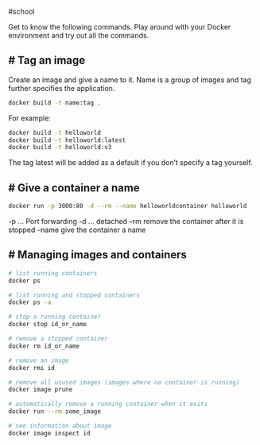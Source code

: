 #school 

Get to know the following commands. Play around with your Docker environment and try out all the commands.
## # Tag an image

Create an image and give a name to it. Name is a group of images and tag further specifies the application.

```bash
docker build -t name:tag .
```

For example:

```bash
docker build -t helloworld
docker build -t helloworld:latest
docker build -t helloworld:v3
```

The tag latest will be added as a default if you don’t specify a tag yourself.

## # Give a container a name

```bash
docker run -p 3000:80 -d --rm --name helloworldcontainer helloworld
```

-p … Port forwarding -d … detached –rm remove the container after it is stopped –name give the container a name

## # Managing images and containers

```bash
# list running containers
docker ps

# list running and stopped containers
docker ps -a

# stop a running container
docker stop id_or_name

# remove a stopped container
docker rm id_or_name

# remove an image
docker rmi id

# remove all unused images (images where no container is running)
docker image prune

# automatically remove a running container when it exits
docker run --rm some_image

# see information about image
docker image inspect id
```